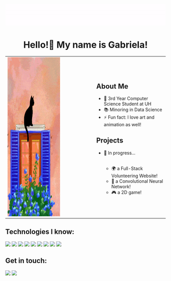 <p align="center">
  <img src="ImageFolder/bread.gif" width="800"  />
</p>

<h1 align="center">Hello!👋 My name is Gabriela!</h1>


<div align="center">
<table>
  <tr>
    <td>
      <img src="ImageFolder/CatGif.gif" alt="Cat Gif" width="400" height="500" >
    </td>
    <td>
    <div style="margin-left: 100px; text-align: left;">
      <h2>About Me</h2>
      <ul>
        <li>💞️ 3rd Year Computer Science Student at UH</li>
        <li>📚 Minoring in Data Science</li>
        <li>⚡ Fun fact: I love art and animation as well!</li>
      </ul>
      <h2>Projects</h2>
      <ul>
        <li>🔨 In progress...</li> 
        <br>
        <ul>
          <li> 🌍 a Full-Stack Volunteering Website!</li>
          <li> 🧠 a Convolutional Neural Network!</li>
          <li> 🎮 a 2D game! </li>
        </ul>
      </ul>
    </div>
    </td>
  </tr>
</table>
</div>


## Technologies I know:

<p align="left">
  <img src="https://img.shields.io/badge/Python-3776AB?style=for-the-badge&logo=python&logoColor=white" />
  <img src="https://img.shields.io/badge/C%23-239120?style=for-the-badge&logo=c-sharp&logoColor=white" />
  <img src="https://img.shields.io/badge/C++-00599C?style=for-the-badge&logo=cplusplus&logoColor=white" />
  <img src="https://img.shields.io/badge/HTML5-E34F26?style=for-the-badge&logo=html5&logoColor=white" />
  <img src="https://img.shields.io/badge/JavaScript-323330?style=for-the-badge&logo=javascript&logoColor=F7DF1E" />
  <img src="https://img.shields.io/badge/React-20232A?style=for-the-badge&logo=react&logoColor=61DAFB" />
  <img src="https://img.shields.io/badge/Node.js-43853D?style=for-the-badge&logo=node.js&logoColor=white" />
  <img src="https://img.shields.io/badge/MongoDB-4EA94B?style=for-the-badge&logo=mongodb&logoColor=white" />
  <img src="https://img.shields.io/badge/Express.js-000000?style=for-the-badge&logo=express&logoColor=white" />
  <!-- Add more icons as needed -->
</p>

## Get in touch:

<p align="left">
  <a href="mailto:gabe.rome2020@gmail.com"><img src="https://img.shields.io/badge/Email-D14836?style=for-the-badge&logo=gmail&logoColor=white" /></a>
  <a href="www.linkedin.com/in/gabriela-romero-ramirez"><img src="https://img.shields.io/badge/LinkedIn-0077B5?style=for-the-badge&logo=linkedin&logoColor=white" /></a>
</p>

<!---
fleursomnium/fleursomnium is a ✨ special ✨ repository because its `README.md` (this file) appears on your GitHub profile.
You can click the Preview link to take a look at your changes.
--->


